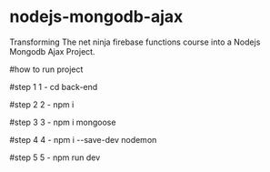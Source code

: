 # nodejs-mongodb-ajax
Transforming The net ninja firebase functions course into a Nodejs Mongodb Ajax Project.

#how to run project

#step 1
1 - cd back-end

#step 2
2 - npm i

#step 3
3 - npm i mongoose

#step 4
4 - npm i --save-dev nodemon

#step 5
5 - npm run dev
